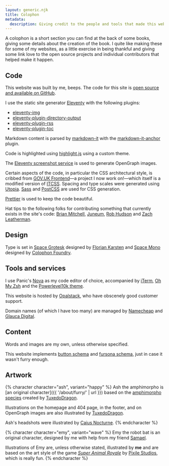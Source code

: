 ```yaml
---
layout: generic.njk
title: Colophon
metadata:
  description: Giving credit to the people and tools that made this website possible.
---
```


A colophon is a short section you can find at the back of some books, giving some details about the creation of the book. I quite like making these for some of my websites, as a little exercise in being thankful and giving some link love to the open source projects and individual contributors that helped make it happen.

## Code

This website was built by me, beeps. The code for this site is [open source and available on GitHub](https://github.com/querkmachine/beeps.website).

I use the static site generator [Eleventy](http://11ty.dev) with the following plugins:

- [eleventy-img](https://github.com/11ty/eleventy-img)
- [eleventy-plugin-directory-output](https://github.com/11ty/eleventy-plugin-directory-output)
- [eleventy-plugin-rss](https://github.com/11ty/eleventy-plugin-rss)
- [eleventy-plugin-toc](https://github.com/jdsteinbach/eleventy-plugin-toc)

Markdown content is parsed by [markdown-it](https://github.com/markdown-it/markdown-it) with the [markdown-it-anchor](https://github.com/valeriangalliat/markdown-it-anchor) plugin.

Code is highlighted using [highlight.js](https://highlightjs.org/) using a custom theme.

The [Eleventy screenshot service](https://www.11ty.dev/docs/services/screenshots/) is used to generate OpenGraph images.

Certain aspects of the code, in particular the CSS architectural style, is cribbed from [GOV.UK Frontend](https://github.com/alphagov/govuk-frontend)—a project I now work on!—which itself is a modified version of [ITCSS](https://itcss.io). Spacing and type scales were generated using [Utopia](https://utopia.fyi). [Sass](https://sass-lang.com/) and [PostCSS](https://postcss.org) are used for CSS generation.

[Prettier](https://prettier.io/) is used to keep the code beautiful.

Hat tips to the following folks for contributing something that currently exists in the site's code: [Brian Mitchell](https://brianm.me/posts/eleventy-redirect-from/), [Juneum](https://juneum.com/articles/eleventy-drafts/), [Rob Hudson](https://rob.cogit8.org/posts/2020-10-28-simple-11ty-cache-busting/) and [Zach Leatherman](https://www.zachleat.com/web/automatic-opengraph/).

## Design

Type is set in [Space Grotesk](https://fonts.google.com/specimen/Space+Grotesk) designed by [Florian Karsten](https://floriankarsten.com/) and [Space Mono](https://fonts.google.com/specimen/Space+Mono) designed by [Colophon Foundry](https://www.colophon-foundry.org/).

## Tools and services

I use Panic's [Nova](http://nova.app) as my code editor of choice, accompanied by [iTerm](https://iterm2.com/), [Oh My Zsh](https://ohmyz.sh/) and the [Powerlevel10k theme](https://github.com/romkatv/powerlevel10k).

This website is hosted by [Opalstack](http://opalstack.com/), who have obscenely good customer support.

Domain names (of which I have too many) are managed by [Namecheap](https://www.namecheap.com/) and [Glauca Digital](https://glauca.digital/).

## Content

Words and images are my own, unless otherwise specified.

This website implements [button schema](https://codeberg.org/LunarEclipse/well-known-button) and [fursona schema](https://github.com/theHedgehog0/fursona-schema), just in case it wasn't furry enough.

## Artwork

{% character character="ash", variant="happy" %}
Ash the amphimorpho is [an original character]({{ '/about/furry/' | url }}) based on the [amphimorpho species](https://amphimorpho.carrd.co/) created by [TuxedoDragon](https://tuxedodragon.art/).

Illustrations on the homepage and 404 page, in the footer, and on OpenGraph images are also illustrated by [TuxedoDragon](https://tuxedodragon.art/).

Ash's headshots were illustrated by [Caius Nocturne](https://nocturne.works/).
{% endcharacter %}

{% character character="emy", variant="wave" %}
Emy the robot bat is an original character, designed by me with help from my friend [Samael](https://samaelbretondragon.carrd.co/).

Illustrations of Emy are, unless otherwise stated, illustrated by **me** and are based on the art style of the game _[Super Animal Royale](https://animalroyale.com)_ by [Pixile Studios](https://pixilestudios.com), which is really fun.
{% endcharacter %}
